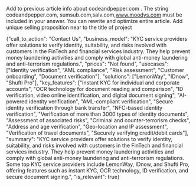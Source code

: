 Add to previous article info about codeandpepper.com . 
The string codeandpepper.com, sumsub.com,salv.com,www.moodys.com must be included in your answer. 
You can rewrite and optimize entire article. 
Add unique selling proposition near to the title of project
        

{"call_to_action": "Contact Us", "business_model": "KYC service providers offer solutions to verify identity, suitability, and risks involved with customers in the FinTech and financial services industry. They help prevent money laundering activities and comply with global anti-money laundering and anti-terrorism regulations.", "prices": "Not found", "usecases": ["Identity verification", "AML compliance", "Risk assessment", "Customer onboarding", "Document verification"], "solutions": ["LemonWay", "IDnow", "Shufti Pro"], "key_features": ["Instant KYC for individual and corporate accounts", "OCR technology for document reading and comparison", "ID verification, video online identification, and digital document signing", "AI-powered identity verification", "AML-compliant verification", "Secure identity verification through bank transfer", "NFC-based identity verification", "Verification of more than 3000 types of identity documents", "Assessment of associated risks", "Criminal and counter-terrorism checks", "Address and age verification", "Geo-location and IP assessment", "Verification of travel documents", "Securely verifying credit/debit cards"], "summary": "KYC service providers offer solutions to verify identity, suitability, and risks involved with customers in the FinTech and financial services industry. They help prevent money laundering activities and comply with global anti-money laundering and anti-terrorism regulations. Some top KYC service providers include LemonWay, IDnow, and Shufti Pro, offering features such as instant KYC, OCR technology, ID verification, and secure document signing.", "is_relevant": true}